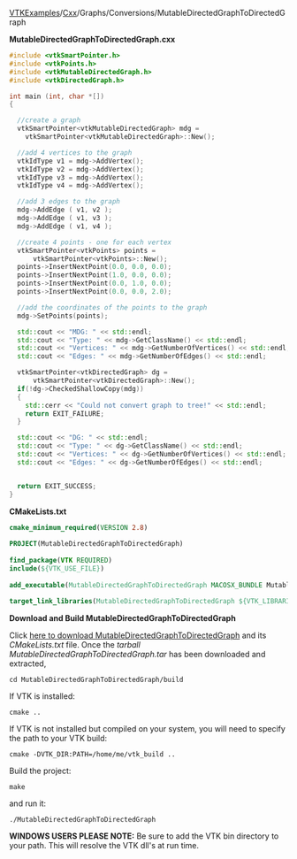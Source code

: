 [VTKExamples](/home/)/[Cxx](/Cxx)/Graphs/Conversions/MutableDirectedGraphToDirectedGraph

**MutableDirectedGraphToDirectedGraph.cxx**
```c++
#include <vtkSmartPointer.h>
#include <vtkPoints.h>
#include <vtkMutableDirectedGraph.h>
#include <vtkDirectedGraph.h>

int main (int, char *[])
{

  //create a graph
  vtkSmartPointer<vtkMutableDirectedGraph> mdg =
    vtkSmartPointer<vtkMutableDirectedGraph>::New();

  //add 4 vertices to the graph
  vtkIdType v1 = mdg->AddVertex();
  vtkIdType v2 = mdg->AddVertex();
  vtkIdType v3 = mdg->AddVertex();
  vtkIdType v4 = mdg->AddVertex();

  //add 3 edges to the graph
  mdg->AddEdge ( v1, v2 );
  mdg->AddEdge ( v1, v3 );
  mdg->AddEdge ( v1, v4 );

  //create 4 points - one for each vertex
  vtkSmartPointer<vtkPoints> points =
      vtkSmartPointer<vtkPoints>::New();
  points->InsertNextPoint(0.0, 0.0, 0.0);
  points->InsertNextPoint(1.0, 0.0, 0.0);
  points->InsertNextPoint(0.0, 1.0, 0.0);
  points->InsertNextPoint(0.0, 0.0, 2.0);

  //add the coordinates of the points to the graph
  mdg->SetPoints(points);

  std::cout << "MDG: " << std::endl;
  std::cout << "Type: " << mdg->GetClassName() << std::endl;
  std::cout << "Vertices: " << mdg->GetNumberOfVertices() << std::endl;
  std::cout << "Edges: " << mdg->GetNumberOfEdges() << std::endl;

  vtkSmartPointer<vtkDirectedGraph> dg =
      vtkSmartPointer<vtkDirectedGraph>::New();
  if(!dg->CheckedShallowCopy(mdg))
  {
    std::cerr << "Could not convert graph to tree!" << std::endl;
    return EXIT_FAILURE;
  }

  std::cout << "DG: " << std::endl;
  std::cout << "Type: " << dg->GetClassName() << std::endl;
  std::cout << "Vertices: " << dg->GetNumberOfVertices() << std::endl;
  std::cout << "Edges: " << dg->GetNumberOfEdges() << std::endl;


  return EXIT_SUCCESS;
}
```
**CMakeLists.txt**
```cmake
cmake_minimum_required(VERSION 2.8)
 
PROJECT(MutableDirectedGraphToDirectedGraph)
 
find_package(VTK REQUIRED)
include(${VTK_USE_FILE})
 
add_executable(MutableDirectedGraphToDirectedGraph MACOSX_BUNDLE MutableDirectedGraphToDirectedGraph.cxx)
 
target_link_libraries(MutableDirectedGraphToDirectedGraph ${VTK_LIBRARIES})
```

**Download and Build MutableDirectedGraphToDirectedGraph**

Click [here to download MutableDirectedGraphToDirectedGraph](https://github.com/lorensen/VTKWikiExamplesTarballs/raw/master/MutableDirectedGraphToDirectedGraph.tar) and its *CMakeLists.txt* file.
Once the *tarball MutableDirectedGraphToDirectedGraph.tar* has been downloaded and extracted,
```
cd MutableDirectedGraphToDirectedGraph/build 
```
If VTK is installed:
```
cmake ..
```
If VTK is not installed but compiled on your system, you will need to specify the path to your VTK build:
```
cmake -DVTK_DIR:PATH=/home/me/vtk_build ..
```
Build the project:
```
make
```
and run it:
```
./MutableDirectedGraphToDirectedGraph
```
**WINDOWS USERS PLEASE NOTE:** Be sure to add the VTK bin directory to your path. This will resolve the VTK dll's at run time.

